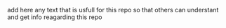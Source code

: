 add here any text that is usfull for this repo so that others can understant and get info reagarding this repo

